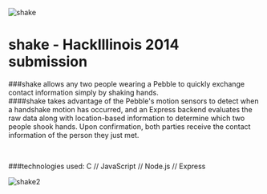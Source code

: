 ![shake](http://neel.io/img/shake_banner.png)

shake - HackIllinois 2014 submission
======

###shake allows any two people wearing a Pebble to quickly exchange contact information simply by shaking hands. 
<br>
####shake takes advantage of the Pebble's motion sensors to detect when a handshake motion has occurred, and an Express backend evaluates the raw data along with location-based information to determine which two people shook hands. Upon confirmation, both parties receive the contact information of the person they just met.

<br>

###technologies used: C // JavaScript // Node.js // Express


![shake2](http://neel.io/img/shake_flow2.png)
